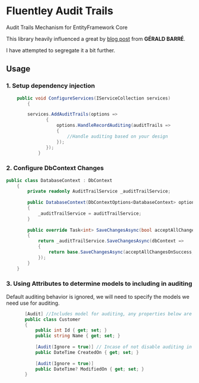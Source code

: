 
# Fluentley Audit Trails
Audit Trails Mechanism for EntityFramework Core

This library heavily influenced a great by [blog post](https://www.meziantou.net/2017/08/14/entity-framework-core-history-audit-table) from **GÉRALD BARRÉ**.

I have attempted to segregate it a bit further.

## Usage
### 1. Setup dependency injection
```csharp
	public void ConfigureServices(IServiceCollection services)
        {

		services.AddAuditTrails(options =>
	           {
	               options.HandleRecordAuditing(auditTrails =>
	               {
	                   //Handle auditing based on your design
	               });
	           });
	        }
```
### 2. Configure DbContext Changes
```csharp
public class DatabaseContext : DbContext
    {
        private readonly AuditTrailService _auditTrailService;
 
        public DatabaseContext(DbContextOptions<DatabaseContext> options, AuditTrailService auditTrailService) : base(options)
        {
            _auditTrailService = auditTrailService;
        }
 
        public override Task<int> SaveChangesAsync(bool acceptAllChangesOnSuccess, CancellationToken cancellationToken = new CancellationToken())
        {
            return _auditTrailService.SaveChangesAsync(dbContext =>
            {
                return base.SaveChangesAsync(acceptAllChangesOnSuccess, cancellationToken);
            });
        }
    }
```
### 3. Using Attributes to determine models to including in auditing
Default auditing behavior is ignored, we will need to specify the models we need use for auditing.

```csharp
	   [Audit] //Includes model for auditing, any properties below are included.
	   public class Customer
	   {
	       public int Id { get; set; }
	       public string Name { get; set; }
	 
	       [Audit(Ignore = true)] // Incase of not disable auditing in property please use ignore.
	       public DateTime CreatedOn { get; set; }
	 
	       [Audit(Ignore = true)]
	       public DateTime? ModifiedOn { get; set; }
	   }
``` 
